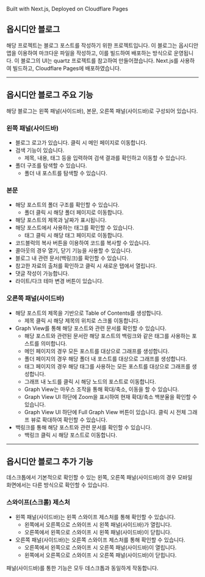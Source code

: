 Built with Next.js, Deployed on Cloudflare Pages

## 옵시디안 블로그

해당 프로젝트는 블로그 포스트를 작성하기 위한 프로젝트입니다.
이 블로그는 옵시디안 앱을 이용하여 마크다운 파일을 작성하고, 이를 빌드하여 배포하는 방식으로 운영됩니다.
이 블로그의 UI는 quartz 프로젝트를 참고하여 만들어졌습니다.
Next.js를 사용하여 빌드하고, Cloudflare Pages에 배포하였습니다.

---

## 옵시디안 블로그 주요 기능

해당 블로그는 왼쪽 패널(사이드바), 본문, 오른쪽 패널(사이드바)로 구성되어 있습니다.

### 왼쪽 패널(사이드바)
- 블로그 로고가 있습니다. 클릭 시 메인 페이지로 이동합니다.
- 검색 기능이 있습니다.
  - 제목, 내용, 태그 등을 입력하여 검색 결과를 확인하고 이동할 수 있습니다.
- 폴더 구조를 탐색할 수 있습니다.
  - 폴더 내 포스트를 탐색할 수 있습니다.

### 본문
- 해당 포스트의 폴더 구조를 확인할 수 있습니다.
  - 폴더 클릭 시 해당 폴더 페이지로 이동합니다.
- 해당 포스트의 제목과 날짜가 표시됩니다.
- 해당 포스트에서 사용하는 태그를 확인할 수 있습니다.
  - 태그 클릭 시 해당 태그 페이지로 이동합니다.
- 코드블럭의 복사 버튼을 이용하여 코드를 복사할 수 있습니다.
- 콜아웃의 경우 열기, 닫기 기능을 사용할 수 있습니다.
- 블로그 내 관련 문서(백링크)를 확인할 수 있습니다.
- 참고한 자료의 출처를 확인하고 클릭 시 새로운 탭에서 열립니다.
- 댓글 작성이 가능합니다.
- 라이트/다크 테마 변경 버튼이 있습니다.

### 오른쪽 패널(사이드바)
- 해당 포스트의 제목을 기반으로 Table of Contents를 생성합니다.
  - 제목 클릭 시 해당 제목의 위치로 스크롤 이동합니다.
- Graph View를 통해 해당 포스트와 관련 문서를 확인할 수 있습니다.
  - 해당 포스트와 관련된 문서란 해당 포스트의 백링크와 같은 태그를 사용하는 포스트를 의미합니다.
  - 메인 페이지의 경우 모든 포스트를 대상으로 그래프를 생성합니다.
  - 폴더 페이지의 경우 해당 폴더 내 포스트를 대상으로 그래프를 생성합니다.
  - 태그 페이지의 경우 해당 태그를 사용하는 모든 포스트를 대상으로 그래프를 생성합니다.
  - 그래프 내 노드를 클릭 시 해당 노드의 포스트로 이동합니다.
  - Graph View는 마우스 조작을 통해 확대/축소, 이동을 할 수 있습니다.
  - Graph View UI 하단에 Zoom을 표시하여 현재 확대/축소 백분율을 확인할 수 있습니다.
  - Graph View UI 하단에 Full Graph View 버튼이 있습니다. 클릭 시 전체 그래프 뷰로 확대하여 확인할 수 있습니다.
- 백링크를 통해 해당 포스트와 관련 문서를 확인할 수 있습니다.
  - 백링크 클릭 시 해당 포스트로 이동합니다.

---

## 옵시디안 블로그 추가 기능

데스크톱에서 기본적으로 확인할 수 있는 왼쪽, 오른쪽 패널(사이드바)의 경우 모바일 화면에서는 다른 방식으로 확인할 수 있습니다.

### 스와이프(스크롤) 제스처
- 왼쪽 패널(사이드바)는 왼쪽 스와이프 제스처를 통해 확인할 수 있습니다.
  - 왼쪽에서 오른쪽으로 스와이프 시 왼쪽 패널(사이드바)가 열립니다.
  - 오른쪽에서 왼쪽으로 스와이프 시 왼쪽 패널(사이드바)이 닫힙니다.
- 오른쪽 패널(사이드바)는 오른쪽 스와이프 제스처를 통해 확인할 수 있습니다.
  - 오른쪽에서 왼쪽으로 스와이프 시 오른쪽 패널(사이드바)이 열립니다.
  - 왼쪽에서 오른쪽으로 스와이프 시 오른쪽 패널(사이드바)이 닫힙니다.

패널(사이드바)를 통한 기능은 모두 데스크톱과 동일하게 작동합니다.